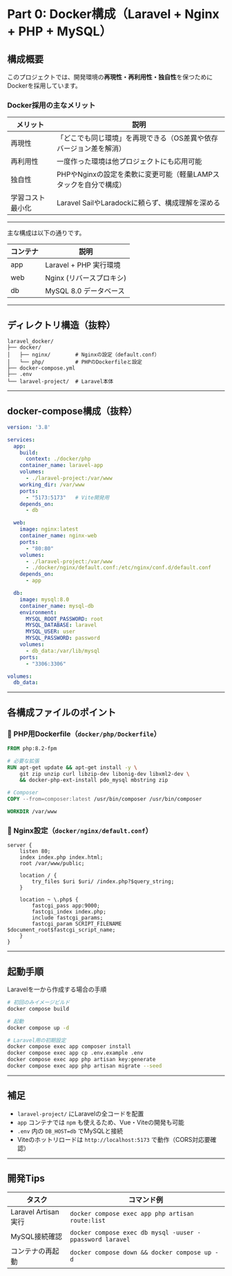 # Part 0: Docker構成（Laravel + Nginx + PHP + MySQL）

##  構成概要

このプロジェクトでは、開発環境の**再現性・再利用性・独自性**を保つためにDockerを採用しています。  

### Docker採用の主なメリット

| メリット | 説明 |
|----------|------|
| 再現性 | 「どこでも同じ環境」を再現できる（OS差異や依存バージョン差を解消） |
| 再利用性 | 一度作った環境は他プロジェクトにも応用可能 |
| 独自性 | PHPやNginxの設定を柔軟に変更可能（軽量LAMPスタックを自分で構成） |
| 学習コスト最小化 | Laravel SailやLaradockに頼らず、構成理解を深める |

---


主な構成は以下の通りです。

| コンテナ | 説明               |
|----------|--------------------|
| app      | Laravel + PHP 実行環境 |
| web      | Nginx (リバースプロキシ) |
| db       | MySQL 8.0 データベース |

---

##  ディレクトリ構造（抜粋）

```plaintext
laravel_docker/
├── docker/
│   ├── nginx/        # Nginxの設定（default.conf）
│   └── php/          # PHPのDockerfileと設定
├── docker-compose.yml
├── .env
└── laravel-project/  # Laravel本体
```

---

##  docker-compose構成（抜粋）

```yaml
version: '3.8'

services:
  app:
    build:
      context: ./docker/php
    container_name: laravel-app
    volumes:
      - ./laravel-project:/var/www
    working_dir: /var/www
    ports:
      - "5173:5173"   # Vite開発用
    depends_on:
      - db

  web:
    image: nginx:latest
    container_name: nginx-web
    ports:
      - "80:80"
    volumes:
      - ./laravel-project:/var/www
      - ./docker/nginx/default.conf:/etc/nginx/conf.d/default.conf
    depends_on:
      - app

  db:
    image: mysql:8.0
    container_name: mysql-db
    environment:
      MYSQL_ROOT_PASSWORD: root
      MYSQL_DATABASE: laravel
      MYSQL_USER: user
      MYSQL_PASSWORD: password
    volumes:
      - db_data:/var/lib/mysql
    ports:
      - "3306:3306"

volumes:
  db_data:
```

---

## 各構成ファイルのポイント

### 🔹 PHP用Dockerfile（`docker/php/Dockerfile`）

```dockerfile
FROM php:8.2-fpm

# 必要な拡張
RUN apt-get update && apt-get install -y \
    git zip unzip curl libzip-dev libonig-dev libxml2-dev \
    && docker-php-ext-install pdo_mysql mbstring zip

# Composer
COPY --from=composer:latest /usr/bin/composer /usr/bin/composer

WORKDIR /var/www
```

### 🔹 Nginx設定（`docker/nginx/default.conf`）

```nginx
server {
    listen 80;
    index index.php index.html;
    root /var/www/public;

    location / {
        try_files $uri $uri/ /index.php?$query_string;
    }

    location ~ \.php$ {
        fastcgi_pass app:9000;
        fastcgi_index index.php;
        include fastcgi_params;
        fastcgi_param SCRIPT_FILENAME $document_root$fastcgi_script_name;
    }
}
```

---

## 起動手順

Laravelを一から作成する場合の手順

```bash
# 初回のみイメージビルド
docker compose build

# 起動
docker compose up -d

# Laravel用の初期設定
docker compose exec app composer install
docker compose exec app cp .env.example .env
docker compose exec app php artisan key:generate
docker compose exec app php artisan migrate --seed
```

---

## 補足

- `laravel-project/` にLaravelの全コードを配置
- `app` コンテナでは `npm` も使えるため、Vue・Viteの開発も可能
- `.env` 内の `DB_HOST=db` でMySQLと接続
- Viteのホットリロードは `http://localhost:5173` で動作（CORS対応要確認）

---

## 開発Tips

| タスク | コマンド例 |
|--------|------------|
| Laravel Artisan実行 | `docker compose exec app php artisan route:list` |
| MySQL接続確認 | `docker compose exec db mysql -uuser -ppassword laravel` |
| コンテナの再起動 | `docker compose down && docker compose up -d` |
